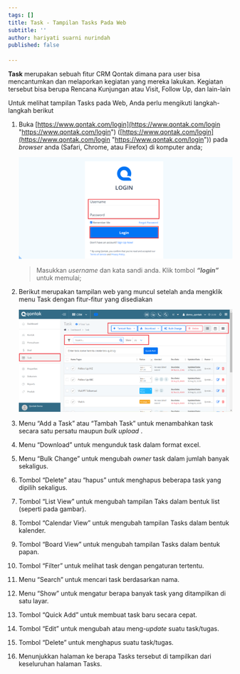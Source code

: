 ```yaml
---
tags: []
title: Task - Tampilan Tasks Pada Web
subtitle: ''
author: hariyati suarni nurindah
published: false

---
```

**Task** merupakan sebuah fitur CRM Qontak dimana para user bisa mencantumkan dan melaporkan kegiatan yang mereka lakukan. Kegiatan tersebut bisa berupa Rencana Kunjungan atau Visit, Follow Up, dan lain-lain

Untuk melihat tampilan Tasks pada Web, Anda perlu mengikuti langkah-langkah berikut

 1. Buka [https://www.qontak.com/login](https://www.qontak.com/login "https://www.qontak.com/login") ([https://www.qontak.com/login](https://www.qontak.com/login "https://www.qontak.com/login")) pada _browser_ anda (Safari, Chrome, atau Firefox) di komputer anda;

    ![](/uploads/dells-1.PNG)

    > Masukkan _username_ dan kata sandi anda. Klik tombol **_“login”_** untuk memulai;
 2. Berikut merupakan tampilan web yang muncul setelah anda mengklik menu Task dengan fitur-fitur yang disediakan

    ![](/uploads/tampilantaskweb.PNG)
 3. Menu “Add a Task” atau “Tambah Task” untuk menambahkan task secara satu persatu maupun _bulk upload_ .
 4. Menu “Download” untuk mengunduk task dalam format excel.
 5. Menu “Bulk Change” untuk mengubah _owner_ task dalam jumlah banyak sekaligus.
 6. Tombol “Delete” atau “hapus” untuk menghapus beberapa task yang dipilih sekaligus.
 7. Tombol “List View” untuk mengubah tampilan Taks dalam bentuk list (seperti pada gambar).
 8. Tombol “Calendar View” untuk mengubah tampilan Tasks dalam bentuk kalender.
 9. Tombol “Board View” untuk mengubah tampilan Tasks dalam bentuk papan.
10. Tombol “Filter” untuk melihat task dengan pengaturan tertentu.
11. Menu “Search” untuk mencari task berdasarkan nama.
12. Menu “Show” untuk mengatur berapa banyak task yang ditampilkan di satu layar.
13. Tombol “Quick Add” untuk membuat task baru secara cepat.
14. Tombol “Edit” untuk mengubah atau meng-_update_ suatu task/tugas.
15. Tombol “Delete” untuk menghapus suatu task/tugas.
16. Menunjukkan halaman ke berapa Tasks tersebut di tampilkan dari keseluruhan halaman Tasks.